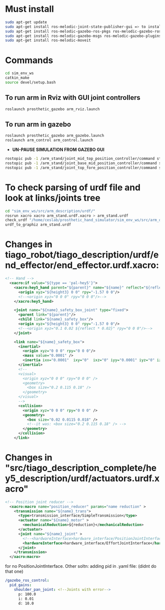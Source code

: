 # Must install
```bash
sudo apt-get update
sudo apt-get install ros-melodic-joint-state-publisher-gui => to install joint_state_publisher_gui
sudo apt-get install ros-melodic-gazebo-ros-pkgs ros-melodic-gazebo-ros-control ros-melodic-ros-control ros-melodic-ros-controllers
sudo apt-get install ros-melodic-gazebo-msgs ros-melodic-gazebo-plugins 
sudo apt-get install ros-melodic-moveit

```
# Commands
```bash
cd sim_env_ws
catkin_make
source devel/setup.bash
```
## To run arm in Rviz with GUI joint controllers
```bash
roslaunch prosthetic_gazebo arm_rviz.launch
```
## To run arm in gazebo
```bash
roslaunch prosthetic_gazebo arm_gazebo.launch
roslaunch arm_control arm_control.launch
```
* **UN-PAUSE SIMULATION FROM GAZEBO GUI**

```bash
rostopic pub -1 /arm_stand/joint_mid_top_position_controller/command std_msgs/Float64 "data: 1.57"
rostopic pub -1 /arm_stand/joint_base_mid_position_controller/command std_msgs/Float64 "data: 1.57"
rostopic pub -1 /arm_stand/joint_top_fore_position_controller/command std_msgs/Float64 "data: 1.57"

```
# To check parsing of urdf file and look at links/joints tree
```bash
cd "sim_env_ws/src/arm_description/urdf/"
rosrun xacro xacro arm_stand.urdf.xacro > arm_stand.urdf
check_urdf "/home/ceslab/prosthetic_hand_simulator/sim_env_ws/src/arm_description/urdf/arm_stand.urdf"
urdf_to_graphiz arm_stand.urdf 
```  
# Changes in tiago_robot/tiago_description/urdf/end_effector/end_effector.urdf.xacro:
```xml
<!-- Hand -->
  <xacro:if value="${type == 'pal-hey5'}">
    <xacro:hey5_hand parent="${parent}" name="${name}" reflect="${reflect}">
      <origin xyz="${height3} 0 0" rpy="-1.57 0 0"/>
      <!--<origin xyz="0 0 0" rpy="0 0 0"/>-->
    </xacro:hey5_hand>

    <joint name="${name}_safety_box_joint" type="fixed">
      <parent link="${parent}"/>
      <child link="${name}_safety_box"/>
      <origin xyz="${height3} 0 0" rpy="-1.57 0 0"/>
      <!--<origin xyz="0.1 0.02 ${reflect * 0.02}" rpy="0 0 0"/>-->
    </joint>

    <link name="${name}_safety_box">
      <inertial>
        <origin xyz="0 0 0" rpy="0 0 0"/>
        <mass value="0.0001" />
        <inertia ixx="0.0001"  ixy="0"  ixz="0" iyy="0.0001" iyz="0" izz="0.0001" />
      </inertial>
      <!--
      <visual>
        <origin xyz="0 0 0" rpy="0 0 0" />
        <geometry>
          <box size="0.2 0.115 0.18" />
        </geometry>
      </visual>
      -->
      <collision>
        <origin xyz="0 0 0" rpy="0 0 0" />
        <geometry>
          <box size="0.02 0.0115 0.018" />
          <!--it was: <box size="0.2 0.115 0.18" /> -->
        </geometry>
      </collision>
    </link>
```
# Changes in "src/tiago_description_complete/hey5_description/urdf/actuators.urdf.xacro" 
```xml
<!-- Position joint reducer -->
  <xacro:macro name="position_reducer" params="name reduction" >
    <transmission name="${name}_trans">
      <type>transmission_interface/SimpleTransmission</type>
      <actuator name="${name}_motor" >
        <mechanicalReduction>${reduction}</mechanicalReduction>
      </actuator>
      <joint name="${name}_joint" >
        <!--<hardwareInterface>hardware_interface/PositionJointInterface</hardwareInterface>-->
        <hardwareInterface>hardware_interface/EffortJointInterface</hardwareInterface>
      </joint>
    </transmission>
  </xacro:macro>
```
for no PositionJointInterface. Other soltn: adding pid in .yaml file: (didnt do that one)
```yaml
/gazebo_ros_control:   
  pid_gains:
    shoulder_pan_joint: <!--Joints with error-->
      p: 100.0
      i: 0.01 
      d: 10.0
```

